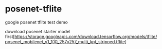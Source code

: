 # posenet-tflite
google posenet tflite test demo

download posenet starter model first[https://storage.googleapis.com/download.tensorflow.org/models/tflite/posenet_mobilenet_v1_100_257x257_multi_kpt_stripped.tflite]

